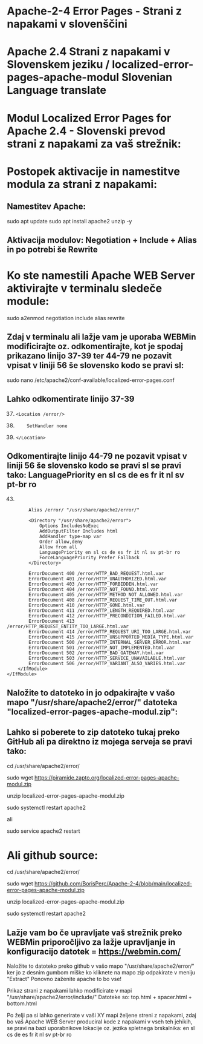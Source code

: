 # Apache-2-4 Error Pages - Strani z napakami v slovenščini
# Apache 2.4 Strani z napakami v Slovenskem jeziku / localized-error-pages-apache-modul Slovenian Language translate

# Modul Localized Error Pages for Apache 2.4 - Slovenski prevod strani z napakami za vaš strežnik:

# Postopek aktivacije in namestitve modula za strani z napakami:
## Namestitev Apache:

sudo apt update
sudo apt install apache2 unzip -y

## Aktivacija modulov: Negotiation + Include + Alias in po potrebi še Rewrite
# Ko ste namestili Apache WEB Server aktivirajte v terminalu sledeče module:

sudo a2enmod negotiation include alias rewrite

## Zdaj v terminalu ali lažje vam je uporaba WEBMin modificirajte oz. odkomentirajte, kot je spodaj prikazano linijo 37-39 ter 44-79 ne pozavit vpisat v liniji 56 še slovensko kodo se pravi sl:

sudo nano /etc/apache2/conf-available/localized-error-pages.conf

## Lahko odkomentirate linijo 37-39
37.     <Location /error/>
38.         SetHandler none
39.     </Location>

## Odkomentirajte linijo 44-79 ne pozavit vpisat v liniji 56 še slovensko kodo se pravi sl se pravi tako: LanguagePriority en sl cs de es fr it nl sv pt-br ro
43. 
<IfModule mod_negotiation.c>
    <IfModule mod_include.c>
        <IfModule mod_alias.c>

            Alias /error/ "/usr/share/apache2/error/"

            <Directory "/usr/share/apache2/error">
                Options IncludesNoExec
                AddOutputFilter Includes html
                AddHandler type-map var
                Order allow,deny
                Allow from all
                LanguagePriority en sl cs de es fr it nl sv pt-br ro
                ForceLanguagePriority Prefer Fallback
            </Directory>

            ErrorDocument 400 /error/HTTP_BAD_REQUEST.html.var
            ErrorDocument 401 /error/HTTP_UNAUTHORIZED.html.var
            ErrorDocument 403 /error/HTTP_FORBIDDEN.html.var
            ErrorDocument 404 /error/HTTP_NOT_FOUND.html.var
            ErrorDocument 405 /error/HTTP_METHOD_NOT_ALLOWED.html.var
            ErrorDocument 408 /error/HTTP_REQUEST_TIME_OUT.html.var
            ErrorDocument 410 /error/HTTP_GONE.html.var
            ErrorDocument 411 /error/HTTP_LENGTH_REQUIRED.html.var
            ErrorDocument 412 /error/HTTP_PRECONDITION_FAILED.html.var
            ErrorDocument 413 /error/HTTP_REQUEST_ENTITY_TOO_LARGE.html.var
            ErrorDocument 414 /error/HTTP_REQUEST_URI_TOO_LARGE.html.var
            ErrorDocument 415 /error/HTTP_UNSUPPORTED_MEDIA_TYPE.html.var
            ErrorDocument 500 /error/HTTP_INTERNAL_SERVER_ERROR.html.var
            ErrorDocument 501 /error/HTTP_NOT_IMPLEMENTED.html.var
            ErrorDocument 502 /error/HTTP_BAD_GATEWAY.html.var
            ErrorDocument 503 /error/HTTP_SERVICE_UNAVAILABLE.html.var
            ErrorDocument 506 /error/HTTP_VARIANT_ALSO_VARIES.html.var
        </IfModule>
    </IfModule>
</IfModule>



## Naložite to datoteko in jo odpakirajte v vašo mapo "/usr/share/apache2/error/" datoteka "localized-error-pages-apache-modul.zip":
## Lahko si poberete to zip datoteko tukaj preko GitHub ali pa direktno iz mojega serveja se pravi tako:
    
cd /usr/share/apache2/error/

sudo wget https://piramide.zapto.org/localized-error-pages-apache-modul.zip

unzip localized-error-pages-apache-modul.zip

sudo systemctl restart apache2

  ali
  
sudo service apache2 restart

# Ali github source:

cd /usr/share/apache2/error/

sudo wget https://github.com/BorisPerc/Apache-2-4/blob/main/localized-error-pages-apache-modul.zip

unzip localized-error-pages-apache-modul.zip

sudo systemctl restart apache2
  
## Lažje vam bo če upravljate vaš strežnik preko WEBMin priporočljivo za lažje upravljanje in konfiguracijo datotek = https://webmin.com/
Naložite to datoteko preko github v vašo mapo "/usr/share/apache2/error/" ker jo z desnim gumbom miške ko kliknete na mapo zip odpakirate v meniju "Extract"
  Ponovno zaženite apache to bo vse!

Prikaz strani z napakami lahko modificirate v mapi "/usr/share/apache2/error/include/"
  Datoteke so: top.html + spacer.html + bottom.html
  
  Po želji pa si lahko generirate v vaši XY mapi željene streni z napakami, zdaj bo vaš Apache WEB Server produciral kode z napakami v vseh teh jehikih, se pravi na bazi uporabnikove lokacije oz. jezika spletnega brskalnika:
  en sl cs de es fr it nl sv pt-br ro

  
  
